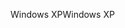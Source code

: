 <span data-ttu-id="76142-101">Windows XP</span><span class="sxs-lookup"><span data-stu-id="76142-101">Windows XP</span></span>